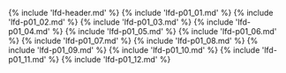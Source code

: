 {% include 'lfd-header.md' %}
{% include 'lfd-p01_01.md' %}
{% include 'lfd-p01_02.md' %}
{% include 'lfd-p01_03.md' %}
{% include 'lfd-p01_04.md' %}
{% include 'lfd-p01_05.md' %}
{% include 'lfd-p01_06.md' %}
{% include 'lfd-p01_07.md' %}
{% include 'lfd-p01_08.md' %}
{% include 'lfd-p01_09.md' %}
{% include 'lfd-p01_10.md' %}
{% include 'lfd-p01_11.md' %}
{% include 'lfd-p01_12.md' %}
